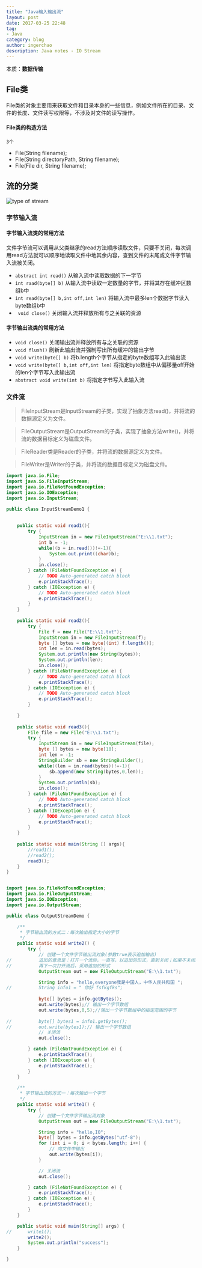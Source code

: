 ```yaml
---
title: "Java输入输出流"
layout: post
date: 2017-03-25 22:48
tag:
- Java
category: blog
author: ingerchao
description: Java notes - IO Stream
---
```


本质：__数据传输__

## File类

File类的对象主要用来获取文件和目录本身的一些信息，例如文件所在的目录、文件的长度、文件读写权限等，不涉及对文件的读写操作。 

#### File类的构造方法

`3个`

* File(String  filename);
* File(String directoryPath, String filename);
* File(File dir, String filename);

## 流的分类

![type of stream](http://img.blog.csdn.net/20170410171950658?watermark/2/text/aHR0cDovL2Jsb2cuY3Nkbi5uZXQvSm9raTIzMw==/font/5a6L5L2T/fontsize/400/fill/I0JBQkFCMA==/dissolve/70/gravity/SouthEast)


### 字节输入流

#### 字节输入流类的常用方法

文件字节流可以调用从父类继承的read方法顺序读取文件，只要不关闭，每次调用read方法就可以顺序地读取文件中地其余内容，查到文件的末尾或文件字节输入流被关闭。

* `abstract int read()` 从输入流中读取数据的下一字节
* `int raad(byte[] b)` 从输入流中读取一定数量的字节，并将其存在缓冲区数组b中
* `int read(byte[] b,int off,int len)` 将输入流中最多len个数据字节读入byte数组b中
* ` void close()` 关闭输入流并释放所有与之关联的资源



#### 字节输出流类的常用方法 

* `void close()` 关闭输出流并释放所有与之关联的资源
* `void flush()` 刷新此输出流并强制写出所有缓冲的输出字节
* `void write(byte[] b)` 将b.length个字节从指定的byte数组写入此输出流
* `void write(byte[] b,int off,int len)` 将指定byte数组中从偏移量off开始的len个字节写入此输出流
* `abstract void write(int b)` 将指定字节写入此输入流


### 文件流

>FileInputStream是InputStream的子类，实现了抽象方法read()，并将流的数据源定义为文件。

>FileOutputStream是OutputStream的子类，实现了抽象方法write()，并将流的数据目标定义为磁盘文件。

>FileReader类是Reader的子类，并将流的数据源定义为文件。

>FileWriter是Writer的子类，并将流的数据目标定义为磁盘文件。


```Java
import java.io.File;
import java.io.FileInputStream;
import java.io.FileNotFoundException;
import java.io.IOException;
import java.io.InputStream;

public class InputStreamDemo1 {
	
	
	public static void read1(){
		try {
			InputStream in = new FileInputStream("E:\\1.txt");
			int b = -1;
			while((b = in.read())!=-1){
				System.out.print((char)b);
			}
			in.close();
		} catch (FileNotFoundException e) {
			// TODO Auto-generated catch block
			e.printStackTrace();
		} catch (IOException e) {
			// TODO Auto-generated catch block
			e.printStackTrace();
		}
	}
	
	public static void read2(){
		try {
			File f = new File("E:\\1.txt");
			InputStream in = new FileInputStream(f);
			byte [] bytes = new byte[(int) f.length()];
			int len = in.read(bytes);
			System.out.println(new String(bytes));
			System.out.println(len);
			in.close();
		} catch (FileNotFoundException e) {
			// TODO Auto-generated catch block
			e.printStackTrace();
		} catch (IOException e) {
			// TODO Auto-generated catch block
			e.printStackTrace();
		}
		
	}
	
	public static void read3(){
		File file = new File("E:\\1.txt");
		try {
			InputStream in = new FileInputStream(file);
			byte [] bytes = new byte[10];
			int len = -1;
			StringBuilder sb = new StringBuilder();
			while((len = in.read(bytes))!=-1){
				sb.append(new String(bytes,0,len));
			}
			System.out.println(sb);
			in.close();
		} catch (FileNotFoundException e) {
			// TODO Auto-generated catch block
			e.printStackTrace();
		} catch (IOException e) {
			// TODO Auto-generated catch block
			e.printStackTrace();
		}
	}
	
	public static void main(String [] args){
		//read1();
		//read2();
		read3();
	}
}
```

```Java

import java.io.FileNotFoundException;
import java.io.FileOutputStream;
import java.io.IOException;
import java.io.OutputStream;

public class OutputStreamDemo {

	/**
	 * 字节输出流的方式二：每次输出指定大小的字节
	 */
	public static void write2() {
		try {
			// 创建一个文件字节输出流对象(参数true表示追加输出)
//			追加的意思是：打开一个流后，一直写，以追加的形式，直到关闭；如果不关闭流，不管是true还是false都是追加
//			再下一次打开流后，采用追加的形式
			OutputStream out = new FileOutputStream("E:\\1.txt");

			String info = "hello,everyone我是中国人，中华人民共和国 ";
//			String info1 = " 你好 fsfkgfks";
			
			byte[] bytes = info.getBytes();
			out.write(bytes);// 输出一个字节数组
			out.write(bytes,0,5);//输出一个字节数组中的指定范围的字节
			
//			byte[] bytes1 = info1.getBytes();
//			out.write(bytes1);// 输出一个字节数组
			// 关闭流
			out.close();

		} catch (FileNotFoundException e) {
			e.printStackTrace();
		} catch (IOException e) {
			e.printStackTrace();
		}
	}

	/**
	 * 字节输出流的方式一：每次输出一个字节
	 */
	public static void write1() {
		try {
			// 创建一个文件字节输出流对象
			OutputStream out = new FileOutputStream("E:\\1.txt");

			String info = "hello,IO";
			byte[] bytes = info.getBytes("utf-8");
			for (int i = 0; i < bytes.length; i++) {
				// 向文件中输出
				out.write(bytes[i]);
			}

			// 关闭流
			out.close();

		} catch (FileNotFoundException e) {
			e.printStackTrace();
		} catch (IOException e) {
			e.printStackTrace();
		}
	}

	public static void main(String[] args) {
//		write1();
		write2();
		System.out.println("success");
	}

}
```
